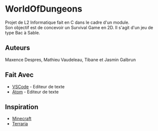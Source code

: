 # WorldOfDungeons
Projet de L2 Informatique fait en C dans le cadre d'un module.  
Son objectif est de concevoir un Survival Game en 2D. Il s'agit d'un jeu de type Bac à Sable.

## Auteurs
Maxence Despres, Mathieu Vaudeleau, Tibane et Jasmin Galbrun

## Fait Avec
* [VSCode](https://code.visualstudio.com/) - Editeur de texte
* [Atom](https://atom.io/) - Editeur de texte

## Inspiration
* [Minecraft](https://www.minecraft.net/fr-fr/)
* [Terraria](https://terraria.org/)